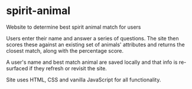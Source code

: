 # spirit-animal
Website to determine best spirit animal match for users

Users enter their name and answer a series of questions. The site then scores these against an existing set of animals' attributes and returns the closest match, along with the percentage score.

A user's name and best match animal are saved locally and that info is re-surfaced if they refresh or revisit the site.

Site uses HTML, CSS and vanilla JavaScript for all functionality.
